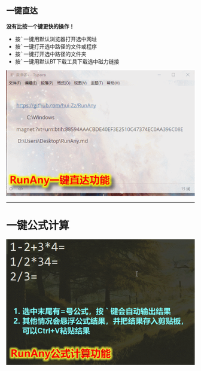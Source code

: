 ## 一键直达

**没有比按一个键更快的操作！**

- 按<kbd>\`</kbd>一键用默认浏览器打开选中网址
- 按<kbd>\`</kbd>一键打开选中路径的文件或程序
- 按<kbd>\`</kbd>一键打开选中路径的文件夹
- 按<kbd>\`</kbd>一键用默认BT下载工具下载选中磁力链接

<img src="/assets/images/RunAny一键直达功能.gif" alt="RunAny一键直达功能">


---

# 一键公式计算

<img src="/assets/images/RunAny公式计算.gif" alt="RunAny公式计算">